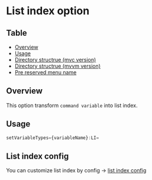 
# List index option


Table
-----------------
* [Overview](#overview)
* [Usage](#usage)
* [Directory structrue (mvc version)](#directory-structrue-mvc)
* [Directory structrue (mvvm version)](#directory-structrue-mvvm)
* [Pre reserved menu name](#pre-reserved-menu-name)


## Overview

This option transform `command variable` into list index.


## Usage  

```js.js
setVariableTypes={variableName}:LI=
```

## List index config

You can customize list index by config
-> [list index config](https://github.com/puutaro/CommandClick/blob/master/md/developer/configs/listIndexConfig.md)


[//]: # (- example)

[//]: # (  )
[//]: # (<img src="https://github.com/puutaro/CommandClick/assets/55217593/7a73a987-a71a-461a-8f54-12eea684b162" width="500">  )

[//]: # ()
[//]: # (- This option must be one and other component is exclude by this.  )

[//]: # (- Above list is script name in `{target list dir path}`  )

[//]: # (- Enable to use [file prefix]&#40;https://github.com/puutaro/CommandClick/blob/master/md/developer/set_replace_variables.md#specify-file-path&#41;: `file://`)

[//]: # ()
[//]: # (## Directory structrue &#40;mvc version&#41; <a id="directory-structrue-mvc"></a>)

[//]: # ()
[//]: # (```)

[//]: # (${target fannel dirctory})

[//]: # (└── click)

[//]: # (    ├── itemClick.js)

[//]: # (    ├── menuClick.js)

[//]: # (    └── subMenuClick.js)

[//]: # (```)

[//]: # ()
[//]: # (- `itemClick.js` is trigger when item click  )

[//]: # (- `menuClick.js` is trigger when menu click  )

[//]: # (- `subMenuClick.js` is trigger when subMenu click  )

[//]: # (- `itemClick.js`, `menuClick.js`, and `subMenuClick.js` have bellow argument:)

[//]: # (   )
[//]: # (```js.js )

[//]: # (	     let args = jsArgs.get&#40;&#41;.split&#40;"\t"&#41;;   )

[//]: # (	     var PARENT_DIR = args.at&#40;0&#41;;  )

[//]: # (	     var LIST_VIEW_DIR = args.at&#40;1&#41;;  )

[//]: # (	     var ITEM_NAME = args.at&#40;2&#41;;  )

[//]: # (	     var MENU_NAME = args.at&#40;3&#41;;)

[//]: # (```)

[//]: # ()
[//]: # ()
[//]: # (## Directory structrue &#40;mvvm version&#41; <a id="directory-structrue-mvvm"></a>)

[//]: # ()
[//]: # (&#40;setVariableTypes&#41;)

[//]: # ()
[//]: # (```js.js)

[//]: # (setVariableTypes={variableName}:LI=listDir={target list dir path}|menu=mvvmMenu1!{menuName1}&mvvmMenu1&mvvmMenu2!menuName2&subMenuName2&subMenuName2)

[//]: # (```)

[//]: # ()
[//]: # (```)

[//]: # (${target fannel dirctory})

[//]: # (└── click)

[//]: # (    ├── itemClick.js)

[//]: # (    ├── menuClick.js)

[//]: # (    ├── subMenuClick.js)

[//]: # (    ├)

[//]: # (    menu)

[//]: # (    ├── mvvmMenu1.js)

[//]: # (    ├── subMvvmMenu1.js)

[//]: # (    └── subMvvmMenu2.js)

[//]: # (```)

[//]: # ()
[//]: # (- `itemClick.js` is trigger when item click  )

[//]: # (- `menuClick.js` is trigger when menu click  )

[//]: # (- `subMenuClick.js` is trigger when subMenu click  )

[//]: # (- `itemClick.js`, `menuClick.js`, and `subMenuClick.js` have bellow argument:)

[//]: # (   )
[//]: # (```js.js )

[//]: # (	     let args = jsArgs.get&#40;&#41;.split&#40;"\t"&#41;;   )

[//]: # (	     var PARENT_DIR = args.at&#40;0&#41;;  )

[//]: # (	     var LIST_VIEW_DIR = args.at&#40;1&#41;;  )

[//]: # (	     var ITEM_NAME = args.at&#40;2&#41;;  )

[//]: # (	     var MENU_NAME = args.at&#40;3&#41;;)

[//]: # (```)

[//]: # ()
[//]: # ()
[//]: # (## Pre reserved menu name  )

[//]: # ()
[//]: # (| name| description  |)

[//]: # (| --------- | --------- |)

[//]: # (| `sync` | sync list to current directory files |)

[//]: # (| `delete` | delete selected script |)

[//]: # (| `add` | add script |)

[//]: # (| `write` | edit item by editor  |)

[//]: # (| `cat` | show time file contents  |)

[//]: # (| `desc` | how description |)

[//]: # (| `copy_path` | copy item file path |)

[//]: # (| `copy_file` | copy item file to other directory |)

[//]: # (| `copy_file_here` | copy item file to current directory |)

[//]: # (| `editC` | edit command variables |)

[//]: # (| `editS` | edit setting variables |)

[//]: # (| `scanQR` | scan qr code |)

[//]: # (| `getQR` | get qr code contents |)

[//]: # ()
